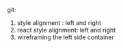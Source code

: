 git:

1. style alignment : left and right
2. react style alignment: left and right
3. wireframing the left side container
